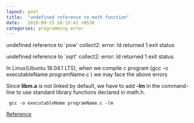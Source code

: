```yaml
---
layout: post
title:  "undefined reference to math function"
date:   2018-09-15 10:33:42 +0530
categories: programming error
---
```


undefined reference to `pow'
collect2: error: ld returned 1 exit status

undefined reference to `sqrt'
collect2: error: ld returned 1 exit status

In Linux(Ubuntu 18.04.1 LTS), when we compile c program (gcc -o executableName programName.c ) we may face the above errors

 Since <b>libm.a</b> is not linked by default, we have to add <b>-lm</b> in the command-line to use standard library functions declared in math.h.
```
 gcc -o executableName programName.c -lm
```
[Reference](https://stackoverflow.com/questions/1033898/why-do-you-have-to-link-the-math-library-in-c)
 